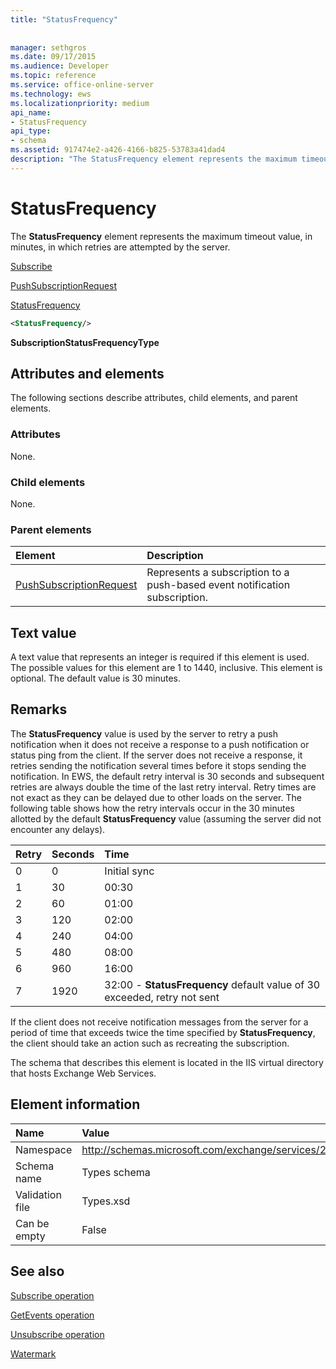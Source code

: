```yaml
---
title: "StatusFrequency"
 
 
manager: sethgros
ms.date: 09/17/2015
ms.audience: Developer
ms.topic: reference
ms.service: office-online-server
ms.technology: ews
ms.localizationpriority: medium
api_name:
- StatusFrequency
api_type:
- schema
ms.assetid: 917474e2-a426-4166-b825-53783a41dad4
description: "The StatusFrequency element represents the maximum timeout value, in minutes, in which retries are attempted by the server."
---
```


# StatusFrequency

The **StatusFrequency** element represents the maximum timeout value, in minutes, in which retries are attempted by the server. 
  
[Subscribe](subscribe.md)
  
[PushSubscriptionRequest](pushsubscriptionrequest.md)
  
[StatusFrequency](statusfrequency.md)
  
```XML
<StatusFrequency/>
```

 **SubscriptionStatusFrequencyType**
## Attributes and elements

The following sections describe attributes, child elements, and parent elements.
  
### Attributes

None.
  
### Child elements

None.
  
### Parent elements

|**Element**|**Description**|
|:-----|:-----|
|[PushSubscriptionRequest](pushsubscriptionrequest.md) <br/> |Represents a subscription to a push-based event notification subscription.  <br/> |
   
## Text value

A text value that represents an integer is required if this element is used. The possible values for this element are 1 to 1440, inclusive. This element is optional. The default value is 30 minutes.
  
## Remarks

The **StatusFrequency** value is used by the server to retry a push notification when it does not receive a response to a push notification or status ping from the client. If the server does not receive a response, it retries sending the notification several times before it stops sending the notification. In EWS, the default retry interval is 30 seconds and subsequent retries are always double the time of the last retry interval. Retry times are not exact as they can be delayed due to other loads on the server. The following table shows how the retry intervals occur in the 30 minutes allotted by the default **StatusFrequency** value (assuming the server did not encounter any delays). 
  
|**Retry**|**Seconds**|**Time**|
|:-----|:-----|:-----|
|0  <br/> |0  <br/> |Initial sync  <br/> |
|1  <br/> |30  <br/> |00:30  <br/> |
|2  <br/> |60  <br/> |01:00  <br/> |
|3  <br/> |120  <br/> |02:00  <br/> |
|4  <br/> |240  <br/> |04:00  <br/> |
|5  <br/> |480  <br/> |08:00  <br/> |
|6  <br/> |960  <br/> |16:00  <br/> |
|7  <br/> |1920  <br/> |32:00 - **StatusFrequency** default value of 30 exceeded, retry not sent  <br/> |
   
If the client does not receive notification messages from the server for a period of time that exceeds twice the time specified by **StatusFrequency**, the client should take an action such as recreating the subscription. 
  
The schema that describes this element is located in the IIS virtual directory that hosts Exchange Web Services.
  
## Element information

|**Name**|**Value**|
|:-----|:-----|
|Namespace  <br/> |http://schemas.microsoft.com/exchange/services/2006/types  <br/> |
|Schema name  <br/> |Types schema  <br/> |
|Validation file  <br/> |Types.xsd  <br/> |
|Can be empty  <br/> |False  <br/> |
   
## See also



[Subscribe operation](subscribe-operation.md)
  
[GetEvents operation](getevents-operation.md)
  
[Unsubscribe operation](unsubscribe-operation.md)
  
[Watermark](watermark.md)

